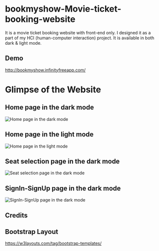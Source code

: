 # bookmyshow-Movie-ticket-booking-website

It is a movie ticket booking website with front-end only. I designed it as a part of my HCI (human-computer interaction) project.
It is available in both dark & light mode.

## Demo

http://bookmyshow.infinityfreeapp.com/

# Glimpse of the Website

## Home page in the dark mode

![Home page in the dark mode](./screenshots/MyShowz_home_page_dark.PNG)

## Home page in the light mode

![Home page in the light mode](./screenshots/MyShowz_home_page_light.PNG)

## Seat selection page in the dark mode

![Seat selection page in the dark mode](./screenshots/MyShowz_seat_sel_page_dark.PNG)

## SignIn-SignUp page in the dark mode

![SignIn-SignUp page in the dark mode](./screenshots/MyShowz_sign-in_page_dark.PNG)

## Credits

## Bootstrap Layout

https://w3layouts.com/tag/bootstrap-templates/
